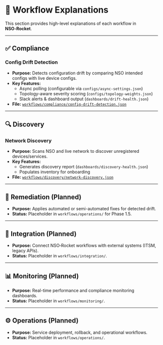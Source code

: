 # 📜 Workflow Explanations

This section provides high-level explanations of each workflow in **NSO‑Rocket**.

---

## ✅ Compliance
### **Config Drift Detection**
- **Purpose:** Detects configuration drift by comparing NSO intended configs with live device configs.
- **Key Features:**  
  - Async polling (configurable via `configs/async-settings.json`)  
  - Topology-aware severity scoring (`configs/topology-weights.json`)  
  - Slack alerts & dashboard output (`dashboards/drift-health.json`)
- **File:** [`workflows/compliance/config-drift-detection.json`](../../workflows/compliance/config-drift-detection.json)

---

## 🔍 Discovery
### **Network Discovery**
- **Purpose:** Scans NSO and live network to discover unregistered devices/services.
- **Key Features:**  
  - Generates discovery report (`dashboards/discovery-health.json`)  
  - Populates inventory for onboarding
- **File:** [`workflows/discovery/network-discovery.json`](../../workflows/discovery/network-discovery.json)

---

## 🔄 Remediation (Planned)
- **Purpose:** Applies automated or semi-automated fixes for detected drift.
- **Status:** Placeholder in `workflows/operations/` for Phase 1.5.

---

## 🔗 Integration (Planned)
- **Purpose:** Connect NSO‑Rocket workflows with external systems (ITSM, legacy APIs).
- **Status:** Placeholder in `workflows/integration/`.

---

## 📊 Monitoring (Planned)
- **Purpose:** Real-time performance and compliance monitoring dashboards.
- **Status:** Placeholder in `workflows/monitoring/`.

---

## ⚙️ Operations (Planned)
- **Purpose:** Service deployment, rollback, and operational workflows.
- **Status:** Placeholder in `workflows/operations/`.

